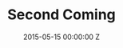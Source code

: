 ---
title: Second Coming
img: "/uploads/shaheen-baig-casting-second-coming.jpg"
date: 2015-05-15 00:00:00 Z
categories:
- film
tags:
- recent
director: Debbie Tucker Green
with: Nadine Marshall, Idris Elba, Kai Francis Lewis
imdb: "http://www.imdb.com/title/tt2837296/"
video: nhwh56chij
layout: project
---